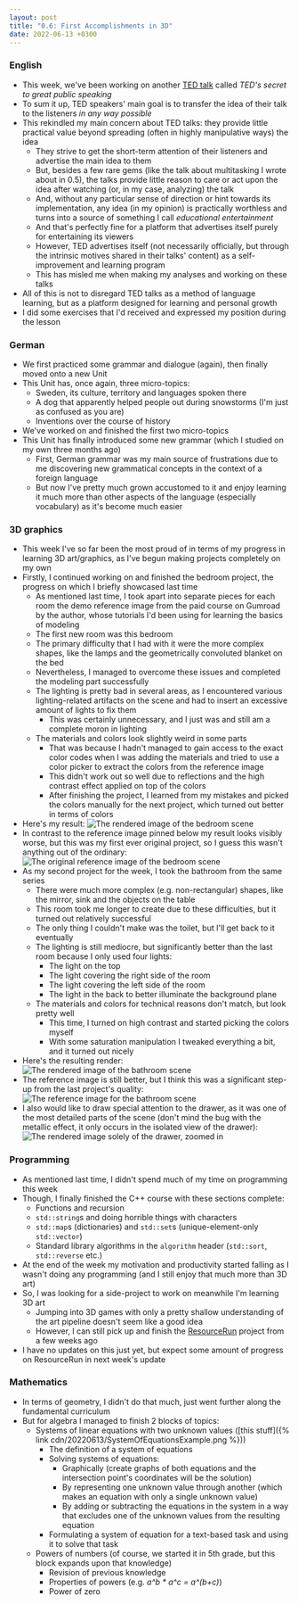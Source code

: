 ```yaml
---
layout: post
title: "0.6: First Accomplishments in 3D"
date: 2022-06-13 +0300
---
```


### English

- This week, we've been working on another [TED talk](https://www.ted.com/talks/chris_anderson_ted_s_secret_to_great_public_speaking/)
  called _TED's secret to great public speaking_
- To sum it up, TED speakers' main goal is to transfer the idea of their talk to the listeners _in any way possible_
- This rekindled my main concern about TED talks: they provide little practical value beyond spreading (often in highly
  manipulative ways) the idea
  - They strive to get the short-term attention of their listeners and advertise the main idea to them
  - But, besides a few rare gems (like the talk about multitasking I wrote about in 0.5), the talks provide little
    reason to care or act upon the idea after watching (or, in my case, analyzing) the talk
  - And, without any particular sense of direction or hint towards its implementation, any idea (in my opinion) is
    practically worthless and turns into a source of something I call _educational entertainment_
  - And that's perfectly fine for a platform that advertises itself purely for entertaining its viewers
  - However, TED advertises itself (not necessarily officially, but through the intrinsic motives shared in their talks'
    content) as a self-improvement and learning program
  - This has misled me when making my analyses and working on these talks
- All of this is not to disregard TED talks as a method of language learning, but as a platform designed for learning
  and personal growth
- I did some exercises that I'd received and expressed my position during the lesson

### German

- We first practiced some grammar and dialogue (again), then finally moved onto a new Unit
- This Unit has, once again, three micro-topics:
  - Sweden, its culture, territory and languages spoken there
  - A dog that apparently helped people out during snowstorms (I'm just as confused as you are)
  - Inventions over the course of history
- We've worked on and finished the first two micro-topics
- This Unit has finally introduced some new grammar (which I studied on my own three months ago)
  - First, German grammar was my main source of frustrations due to me discovering new grammatical concepts in the context
    of a foreign language
  - But now I've pretty much grown accustomed to it and enjoy learning it much more than other aspects of the language
    (especially vocabulary) as it's become much easier

### 3D graphics

- This week I've so far been the most proud of in terms of my progress in learning 3D art/graphics, as I've begun making
  projects completely on my own
- Firstly, I continued working on and finished the bedroom project, the progress on which I briefly showcased last time
  - As mentioned last time, I took apart into separate pieces for each room the demo reference image from the paid
    course on Gumroad by the author, whose tutorials I'd been using for learning the basics of modeling
  - The first new room was this bedroom
  - The primary difficulty that I had with it were the more complex shapes, like the lamps and the geometrically
    convoluted blanket on the bed
  - Nevertheless, I managed to overcome these issues and completed the modeling part successfully
  - The lighting is pretty bad in several areas, as I encountered various lighting-related artifacts on the scene and
    had to insert an excessive amount of lights to fix them
    - This was certainly unnecessary, and I just was and still am a complete moron in lighting
  - The materials and colors look slightly weird in some parts
    - That was because I hadn't managed to gain access to the exact color codes when I was adding the materials and tried
      to use a color picker to extract the colors from the reference image
    - This didn't work out so well due to reflections and the high contrast effect applied on top of the colors
    - After finishing the project, I learned from my mistakes and picked the colors manually for the next project,
      which turned out better in terms of colors
- Here's my result:
![The rendered image of the bedroom scene](https://kanpov.github.io/cdn/20220613/BedroomRender.png)
- In contrast to the reference image pinned below my result looks visibly worse, but this was my first ever
  original project, so I guess this wasn't anything out of the ordinary:
![The original reference image of the bedroom scene](https://kanpov.github.io/cdn/20220613/BedroomReference.png)
- As my second project for the week, I took the bathroom from the same series
  - There were much more complex (e.g. non-rectangular) shapes, like the mirror, sink and the objects on the table
  - This room took me longer to create due to these difficulties, but it turned out relatively successful
  - The only thing I couldn't make was the toilet, but I'll get back to it eventually
  - The lighting is still mediocre, but significantly better than the last room because I only used four lights:
    - The light on the top
    - The light covering the right side of the room
    - The light covering the left side of the room
    - The light in the back to better illuminate the background plane
  - The materials and colors for technical reasons don't match, but look pretty well
    - This time, I turned on high contrast and started picking the colors myself
    - With some saturation manipulation I tweaked everything a bit, and it turned out nicely
- Here's the resulting render:
![The rendered image of the bathroom scene](https://kanpov.github.io/cdn/20220613/BathroomRender.png)
- The reference image is still better, but I think this was a significant step-up from the last project's quality:
![The reference image for the bathroom scene](https://kanpov.github.io/cdn/20220613/BathroomReference.png)
- I also would like to draw special attention to the drawer, as it was one of the most detailed parts of the scene
  (don't mind the bug with the metallic effect, it only occurs in the isolated view of the drawer):
![The rendered image solely of the drawer, zoomed in](https://kanpov.github.io/cdn/20220613/BathroomDrawer.png)

### Programming

- As mentioned last time, I didn't spend much of my time on programming this week
- Though, I finally finished the C++ course with these sections complete:
  - Functions and recursion
  - `std::string`s and doing horrible things with characters
  - `std::map`s (dictionaries) and `std::set`s (unique-element-only `std::vector`)
  - Standard library algorithms in the `algorithm` header (`std::sort`, `std::reverse` etc.)
- At the end of the week my motivation and productivity started falling as I wasn't doing any programming (and I still
  enjoy that much more than 3D art)
- So, I was looking for a side-project to work on meanwhile I'm learning 3D art
  - Jumping into 3D games with only a pretty shallow understanding of the art pipeline doesn't seem like a good idea
  - However, I can still pick up and finish the [ResourceRun](https://github.com/kanpov/ResourceRun) project from a few
    weeks ago
- I have no updates on this just yet, but expect some amount of progress on ResourceRun in next week's update

### Mathematics

- In terms of geometry, I didn't do that much, just went further along the fundamental curriculum
- But for algebra I managed to finish 2 blocks of topics:
  - Systems of linear equations with two unknown values ([this stuff]({% link cdn/20220613/SystemOfEquationsExample.png %}))
    - The definition of a system of equations
    - Solving systems of equations:
      - Graphically (create graphs of both equations and the intersection point's coordinates will be the solution)
      - By representing one unknown value through another (which makes an equation with only a single unknown value)
      - By adding or subtracting the equations in the system in a way that excludes one of the unknown values from the
        resulting equation
    - Formulating a system of equation for a text-based task and using it to solve that task
  - Powers of numbers (of course, we started it in 5th grade, but this block expands upon that knowledge)
    - Revision of previous knowledge
    - Properties of powers (e.g. _a^b * a^c = a^(b+c)_)
    - Power of zero

